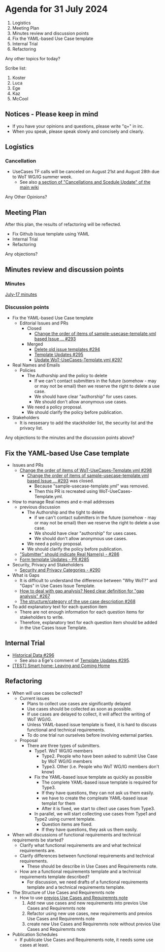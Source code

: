 # Agenda for 31 July 2024
1. Logistics
1. Meeting Plan
1. Minutes review and discussion points
1. Fix the YAML-based Use Case template
1. Internal Trial
1. Refactoring


Any other topics for today?

Scribe list:
1. Koster
1. Luca
1. Ege
1. Kaz
1. McCool

## Notices - Please keep in mind
* If you have your opinions and questions, please write "q+" in irc.
* When you speak, please speak slowly and concisely and clearly.

## Logistics

### Cancellation
* UseCases TF calls will be canceled on August 21st and August 28th due to WoT WG/IG summer week.
    * See also [a section of "Cancellations and Scedule Update" of the main wiki](https://www.w3.org/WoT/IG/wiki/Main_WoT_WebConf#Cancellations_and_Schedule_Updates)

Any Other Opinions?

## Meeting Plan

After this plan, the results of refactoring will be reflected.
* Fix Github Issue template using YAML
* Internal Trial
* Refactoring

Any objections?

## Minutes review and discussion points

### Minutes

[July-17 minutes](https://www.w3.org/2024/07/17-wot-uc-minutes.html)

### Discussion points
* Fix the YAML-based Use Case template
    * Editorial Issues and PRs
        * Closed
            * [Change the order of items of sample-usecase-template.yml based Issue … #293](https://github.com/w3c/wot-usecases/pull/293)
        * Merged
            * [Delete old issue templates #294](https://github.com/w3c/wot-usecases/pull/294)
            * [Template Updates #295](https://github.com/w3c/wot-usecases/pull/295)
            * [Update WoT-UseCases-Template.yml #297](https://github.com/w3c/wot-usecases/pull/297)
* Real Names and Emails
    * Policies
        * The Authorship and the policy to delete
            * If we can't contact submitters in the future (somehow - may or may not be email) then we reserve the right to delete a use case.
            * We should have clear "authorship" for uses cases.
            * We should don't allow anonymous use cases.
        * We need a policy proposal.
        * We should clarify the policy before publication.
* Stakeholders
    * It is nessesary to add the stackholder list, the security list and the privacy list.

Any objections to the minutes and the discussion points above?

## Fix the YAML-based Use Case template
* Issues and PRs
    * [Change the order of items of WoT-UseCases-Template.yml #298](https://github.com/w3c/wot-usecases/pull/298)
        * [Change the order of items of sample-usecase-template.yml based Issue … #293](https://github.com/w3c/wot-usecases/pull/293) was closed.
            * Because "sample-usecase-template.yml" was removed.
            * Then this PR is recreated using WoT-UseCases-Template.yml.
* How to manage Real names and e-mail addresses
    * previous discussion
       * The Authorship and the tight to delete
         * if we can't contact submitters in the future (somehow - may or may not be email) then we reserve the right to delete a use case.
         * We should have clear "authorship" for uses cases.
         * We should don't allow anonymous use cases.
      * We need a policy proposal.
      * We should clarify the policy before publication.
    * ["Submitter" should indicate Real Name(s) - #286](https://github.com/w3c/wot-usecases/issues/286)
    * [Form template Updates - PR #285](https://github.com/w3c/wot-usecases/pull/285)
* Security, Privacy and Stakeholders
    * [Security and Privacy Categories - #290](https://github.com/w3c/wot-usecases/issues/290) 
* What is Gaps
    * It is difficult to understand the difference between "Why WoT?" and "Gaps" in Use Cases Issue Template.
    * [How to deal with gap analysis? Need clear definition for "gap analysis" #267](https://github.com/w3c/wot-usecases/issues/267)
    * [The structure/category of the use case description #268](https://github.com/w3c/wot-usecases/issues/268)
* To add explanatory text for each question item
    * There are not enough information for each question items for stakeholders to write.
    * Therefore, explanatory text for each question item should be added in the Use Cases Issue Template.

## Internal Trial
* [Historical Data #296](https://github.com/w3c/wot-usecases/issues/296)
    * See also a Ege's comment of [Template Updates #295](https://github.com/w3c/wot-usecases/pull/295).
* [[TEST] Smart home: Leaving and Coming Home](https://github.com/w3c/wot-usecases/issues/299)

## Refactoring
* When will use cases be collected?
    * Current issues
        * Plans to collect use cases are significantly delayed
        * Use cases should be collected as soon as possible.
        * If use cases are delayed to collect, it will affect the writing of WoT WG/IG.
        * Unless YAML-based issue template is fixed, it is hard to discuss functional and technical requirements.
        * To do one trial run ourselves before involving external parties. 
   * Proposal
      * There are three types of submitters.
         * Type1. WoT WG/IG members
            * Type2. People who have been asked to submit Use Case by WoT WG/IG members
            * Type3. Other (i.e. People who WoT WG/IG members don't know)
         * Fix the YAML-based issue template as quickly as possible
            * The complete YAML-based issue template is required for Type3.
            * If they have questions, they can not ask us them easily.
            * we have to create the compleate YAML-based issue templat for them
            * After it is fixed, we start to cllect use cases from Type3.
         * In parallel, we will start collecting use cases from Type1 and Type2 using current template.
            * Question items are fixed.
            * If they have questions, they ask us them easily.
* When will discussions of functional requirements and technical requirements be started?
   * Clarify what functional requirements are and what technical requirements are.
   * Clarify differences between functional requirements and technical requirements.
      * These should be describe in Use Cases and Requirements note.
   * How are a functional requirements template and a technical requirements template described?
      * For discussion, we need drafts of a functional requirements template and a technical requirements template.
* The Structure of Use Cases and Requiremnts note
    * How to use [previos Use Cases and Requiremnts note](https://w3c.github.io/wot-usecases/)
      1. Add new use cases and new requirements into previos Use Cases and Requiremnts note
      1. Refactor using new use cases, new requirements and previos Use Cases and Requiremnts note
      1. create new Use Cases and Requiremnts note without previos Use Cases and Requiremnts note
* Publication Schedules
    * If publicate Use Cases and Requirements note, it needs some use cases at least.
